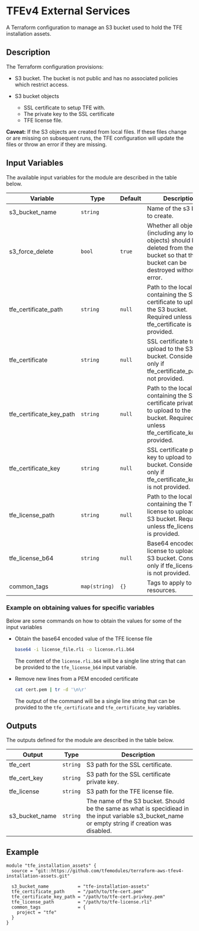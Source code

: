 # TFEv4 External Services

A Terraform configuration to manage an S3 bucket used to hold the TFE installation assets.

## Description

The Terraform configuration provisions:

- S3 bucket. The bucket is not public and has no associated policies which restrict access.

- S3 bucket objects
  - SSL certificate to setup TFE with.
  - The private key to the SSL certificate
  - TFE license file.

**Caveat:** If the S3 objects are created from local files. If these files change or are missing on subsequent runs, the TFE configuration will update the files or throw an error if they are missing.

## Input Variables

The available input variables for the module are described in the table below.

| Variable | Type | Default | Description |
| -------- | ---- | ------- | ----------- |
| s3_bucket_name | `string` | | Name of the s3 bucket to create. |
| s3_force_delete | `bool` | `true` | Whether all objects (including any locked objects) should be deleted from the bucket so that the bucket can be destroyed without error. |
| tfe_certificate_path | `string` | `null` | Path to the local file containing the SSL certificate to upload to the S3 bucket. Required unless tfe_certificate is provided. |
| tfe_certificate | `string` | `null` | SSL certificate to upload to the S3 bucket. Considered only if tfe_certificate_path is not provided. |
| tfe_certificate_key_path | `string` | `null` | Path to the local file containing the SSL certificate private key to upload to the S3 bucket. Required unless tfe_certificate_key is provided. |
| tfe_certificate_key | `string` | `null` | SSL certificate private key to upload to the S3 bucket. Considered only if tfe_certificate_key_path is not provided. |
| tfe_license_path | `string` | `null` | Path to the local file containing the TFE license to upload to the S3 bucket. Required unless tfe_license_b64 is provided. |
| tfe_license_b64 | `string` | `null` | Base64 encoded TFE license to upload to the S3 bucket. Considered only if tfe_license_path is not provided. |
| common_tags | `map(string)` | `{}` | Tags to apply to all resources. |

### Example on obtaining values for specific variables

Below are some commands on how to obtain the values for some of the input variables

* Obtain the base64 encoded value of the TFE license file

  ```bash
  base64 -i license_file.rli -o license.rli.b64
  ```
  The content of the `license.rli.b64` will be a single line string that can be provided to the `tfe_license_b64` input variable.

* Remove new lines from a PEM encoded certificate

  ```bash
  cat cert.pem | tr -d '\n\r'
  ```
  The output of the command will be a single line string that can be provided to the `tfe_certificate` and `tfe_certificate_key` variables.

## Outputs

The outputs defined for the module are described in the table below.

| Output | Type | Description |
| -------- | ---- | ----------- |
| tfe_cert | `string` | S3 path for the SSL certificate. |
| tfe_cert_key | `string` | S3 path for the SSL certificate private key. |
| tfe_license | `string` | S3 path for the TFE license file. |
| s3_bucket_name | `string` | The name of the S3 bucket. Should be the same as what is specidiead in the input variable s3_bucket_name or empty string if creation was disabled. |

## Example

```HCL
module "tfe_installation_assets" {
  source = "git::https://github.com/tfemodules/terraform-aws-tfev4-installation-assets.git"

  s3_bucket_name           = "tfe-installation-assets"
  tfe_certificate_path     = "/path/to/tfe-cert.pem"
  tfe_certificate_key_path = "/path/to/tfe-cert.privkey.pem"
  tfe_license_path         = "/path/to/tfe-license.rli"
  common_tags              = {
    project = "tfe"
  }
}
```
